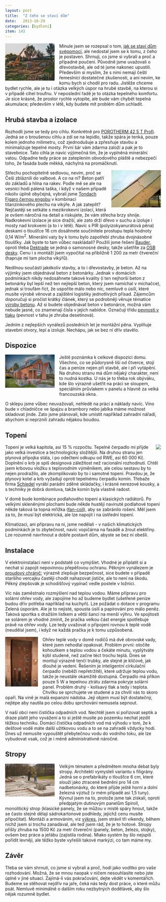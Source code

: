 ```yaml
---
layout: post
title:  "Z čeho se staví dům"
date:   2013-10-29
categories: [bydlení]
item: 143
---
```

<a href="/assets/2013-10-29/20131029-jeřáb.jpg"><img src="/assets/2013-10-29/20131029-jeřáb_thumb.jpg" align="left" style="margin: 0px 15px 15px 0px"></a>Minule jsem se rozepsal o tom, <a href="/item/141">jak se staví dům svépomocí</a>, ale nedostal jsem se k tomu, z čeho je postaven. Shrnuji, co jsme si vybrali a proč a případné poučení. Původně jsme uvažovali o dřevostavbě, ale od té jsme nakonec upustili. Především si myslím, že s nimi nemají čeští řemeslníci dostatečné zkušenosti, a ani nevím, ke komu bych si chodil pro radu. Jistěže chceme bydlet rychle, ale je tu i otázka velkých úspor na hrubé stavbě, na kterou si v případě cihel troufnu. V neposlední řadě je to otázka tepelného komfortu. Je sice krásné, že prostor rychle vytopíte, ale bude vám chybět tepelná akumulace; především v létě, kdy budete mít problém dům uchladit.
<!--more-->

Hrubá stavba a izolace
------

Rozhodli jsme se tedy pro cihlu. Konkrétně pro <a href="http://www.wienerberger.cz/porotherm-425-t-profi.html">POROTHERM 42,5 T Profi</a>. Jedná se o broušenou cihlu a zdí se na lepidlo, takže spára je tenká, pouze kolem jednoho milimetru, což zjednodušuje a zpřesňuje stavbu a minimalizuje tepelné mosty. První šár vám zdarma založí a pak je to stavebnice. Tato cihla je navíc výjimečná tím, že je vyplněná minerální vatou. Odpadne tedy práce se zateplením obvodového pláště a nebezpečí toho, že fasáda bude měkká, náchylná na promáčknutí. 

<a href="/assets/2013-10-29/20131029-izolace.jpg"><img src="/assets/2013-10-29/20131029-izolace_thumb.jpg" align="right" style="margin: 
0px 0px 15px 15px"></a>Střechu pochopitelně sedlovou, nevím, proč se Češi zbláznili do valbové. A co na ni? Beton patří do základů a hlína na 
rakev. Podle mě se ale na vesnici hodí pálená taška, i když v našem případě nikoliv úplně obyčejná, vybrali jsme <a href="http://www.tondach.cz/stresni-krytina/figaro-deluxe">Tondach Figaro černou engobu</a> v kombinaci titanzinkového plechu na vikýře. A jak zateplit? Nejčastěji se setkáte s mezikrokevní izolací, která je ovšem náročná na detail a riskujete, že vám střecha brzy shnije. Nadkrokevní izolace je sice dražší, ale zato drží dřevo v suchu a izoluje i mosty nad krokvemi (a to i v létě). Navíc s PIR (polyizokyanurátová pěna) deskami o tloušťce 16&nbsp;cm dosáhnete součinitele prostupu tepla hodnoty 0,14&nbsp;W/m<sup>2</sup>. Minerální vaty by k tomu bylo zapotřebí zhruba dvojnásobné tloušťky. Jak byste to tam vůbec naskládali? Použili jsme řešení <a href="http://www.bauder.cz/">Bauder</a>, oproti třeba <a href="http://dektrade.cz/produkty/?id=78">Dektrade</a> se jedná o samonosné desky, takže ušetříte za <a href="http://cs.wikipedia.org/wiki/OSB_deska">OSB desky</a>. Cenu i s montáží jsem vypočítal na přibližně 1&nbsp;200 za metr čtvereční (hapruje mi tam plocha vikýřů).

Nedílnou součástí jakékoliv stavby, a to i dřevostavby, je beton. Až na výjimky jsem objednával beton z betonárky. Jednak v domácích podmínkách nikdy nedosáhnete takové kvality (i ten nejhorší beton z betonárky byl lepší než ten nejlepší beton, který jsem namíchal v míchačce), jednak si troufám říct, že uspoříte málo nebo nic, nemluvě o úsilí, které musíte výrobě věnovat a zajištění logistiky jednotlivých přísad. Zájemcům doporučuji si pročíst krátký článek, který se podrobněji věnuje tématice <a href="http://www.mct.cz/PDF/V%C3%BDroba%20betonu.pdf">výroby betonu</a>. Až si budete objednávat beton v betonárce, možná vám nebude jasné, co znamenají čísla v jejich nabídce. Označují třídu <a href="http://www.ebeton.cz/pojmy/pevnost-betonu-v-tlaku">pevnosti v tlaku</a> (pevnost v tahu je zhruba desetinová).

Jedním z nejlepších vynálezů posledních let je montážní pěna. Vyplňuje stavební otvory, lepí a izoluje. Nechápu, jak se bez ní dřív stavělo.

Dispozice
------

<a href="/assets/2013-10-29/20131029-terasa.jpg"><img src="/assets/2013-10-29/20131029-terasa_thumb.jpg" align="left" style="margin: 0px 15px 
15px 0px"></a>Ještě poznámka k celkové dispozici domu. Všechno, co se půdorysně liší od čtverce, stojí čas a peníze nejen při stavbě, ale i při vytápění. Na druhou stranu má dům nějaký charakter, není to nudná kostka. U nás je to třeba rok obýváku, kde šlo výrazně ušetřit na práci se sloupem, speciálním průvlakem v panelu a hlavně za velká francouzská okna.

O sklepu jsme vůbec neuvažovali, nehledě na práci a náklady navíc. Víno bude v chladničce ve špajzu a brambory nebo jablka máme možnost skladovat jinde. Zato jsme plánovali, kde umístit například zahradní nářadí, abychom si neprznili zahradu nějakou boudou.

Topení
------

<a href="/assets/2013-10-29/20131029-komíny.jpg"><img src="/assets/2013-10-29/20131029-komíny_thumb.jpg" align="right" style="margin: 
0px 0px 15px 15px"></a>Topení je velká kapitola, asi 15&nbsp;% rozpočtu. Tepelné čerpadlo mi přijde jako velká investice a technologicky složitější. Na druhou stranu jen plynová přípojka stála, i po odečtení odkupu od RWE, asi 60&nbsp;000&nbsp;Kč. Doplnění o krb je spíš designová záležitost než racionální rozhodnutí. Chtěl jsem krbovou vložku s teplovodním výměníkem, ale celou sestavu by to nejen prodražilo, ale zkomplikovalo by to i samotné topení. Pravdou je, že plynový kotel a krb vyžadují oproti tepelnému čerpadlu komín. Třebaže firma <a href="http://www.schiedel.cz/">Schiedel</a> vyrábí parádní zděné skládačky, i krásné nerezové kousky, a s techniky je dobrá domluva, takže komín byla vlastně radost.

V domě bude kombinace podlahového topení a klasických radiátorů. Po velkými skleněnými plochami bude někde hustěji navinuté podlahové topení někde taková ta topná mřížka (<a href="http://cs.wikipedia.org/wiki/Fan-coil">fan-coil</a>), aby se zabránilo rošení. Měl jsem za to, že musí být elektrická, ale lze napojit i na ústřední topení.

Klimatizaci, ani přípravu na ni, jsme nedělali - v našich klimatických podmínkách je to zbytečnost, navíc vopičárna na fasádě a žrout elektřiny. Lze rozumně navrhnout a dobře postavit dům, abyste se bez ní obešli.

Instalace
------

V elektroinstalaci není v podstatě co vymýšlet. Vhodné je připlatit si a nechat si zapojit nepovinnou přepěťovou ochranu. Pěkným vynálezem je <a href="http://cs.wikipedia.org/wiki/Proudov%C3%BD_chr%C3%A1ni%C4%8D">proudový chránič</a>; výrazně zlepšuje bezpečnost, sice budete v případě staršího vercajku častěji chodit nahazovat jističe, ale to není na škodu. Pěkný zlepšovák je schodišťový vypínač vedle postele v ložnici.

Víc nás zaměstnalo rozmýšlení nad teplou vodou. Máme přípravu pro solární ohřev vody, ale zapojíme ho až budeme bydlet (ušetřené peníze budou dřív potřeba například na kuchyň). Lze požádat o dotace v programu Zelená úsporám. Ale je to nejisté, spousta úsilí a papírování pro málo peněz. Taková sportka s dražším lístkem a větší šancí na menší výhru. Ve spojitosti se solárem je vhodné zmínit, že pračka velkou část energie spotřebuje právě na ohřev vody. Lze tedy uvažovat o připojení rovnou k teplé vodě (neudělal jsem), i když ne každá pračka je k tomu uzpůsobená.

<a href="/assets/2013-10-29/20131029-voda.jpg"><img src="/assets/2013-10-29/20131029-voda_thumb.jpg" align="left" style="margin: 0px 15px 
15px 0px"></a>Ohřev teplé vody v domě rodičů má dvě obrovské vady, které jsem nehodlal opakovat. Problém první: otočíte kohoutkem s teplou vodou a čekáte minutu, vyplýtváte kýbl studené, než začne téct trochu teplá. Dnes se montují výrazně tenčí trubky, ale stejně je klíčové, jak dlouhé je vedení. Řešením je inteligentní cirkulační čerpadlo (neběží nepřetržitě), které udržuje teplou vodu, takže je neustále okamžitě dostupná. Čerpadlo má příkon pouze 5&nbsp;W a tepelnou ztrátu zdarma pokryje solární panel. Problém druhý - kolísavý tlak a tedy i teplota. Chvilku se sprchujete ve studené a za chvíli vás to skoro opaří. Na vině je malá expanzní nádoba. Její objem musí být dostatečný, nejlépe aby nautila po celou dobu sprchování nemusela sepnout.

V naší obci není čistička odpadních vod. Nechtěl jsem si pořizovat septik a draze platit jeho vyvážení a to si ještě musíte po pozemku nechat jezdit těžkou techniku. Domácí čistička odpadních vod má výhodu v tom, že k dešťové vodě máte další užitkovou vodu a to se na zahradě vždycky hodí. Dnes už nemusíte vypouštět přebytečnou vodu do vodního toku, ale lze vybudovat vsak, což je i méně administrativně náročné.

Stropy
------

<a href="/assets/2013-10-29/20131029-stropy.jpg"><img src="/assets/2013-10-29/20131029-stropy_thumb.jpg" align="left" style="margin: 0px 15px 
15px 0px"></a>Velkým tématem a předmětem mnoha debat byly stropy. Architekti vymysleli variantu s filigrány. Jedná se o prefabrikáty o tloušťce 6&nbsp;cm, které slouží jako ztracené bednění pro 14&nbsp;cm nadbetonávky, do které přijde ještě horní a dolní železná výztuž (v mém případě asi 1,5&nbsp;tuny). Kývnul jsem na to, protože jsme tak získali, oproti předpjatým dutinovým panelům Spiroll, monolitický strop (klasické panely, že se můžou v místě spáry hnout, takže se často stejně dělají sádrokartonové podhledy, jejichž cenu musíte připočítat). Montáží a armováním, viz <a href="https://www.dropbox.com/s/aju2m3tsrokmpc6/filigr%C3%A1n.pdf">výkres</a>, jsem strávil tři víkendy, během nichž jsem si trochu zanadával, ale teď jsem rád, že je to hotové. Stropy přišly zhruba na 1500 Kč za metr čtvereční (panely, beton, železo, stojky), ovšem bez práce a jeřábu (zajistila rodina). Miako systém by šlo nejspíš pořídit levněji, ale těžko byste vyřešili takové markýzi, co tam máme my.

Závěr
------

Třeba se vám shrnutí, co jsme si vybrali a proč, hodí jako vodítko pro vaše rozhodování. Možná, že se mnou naopak v ničem nesouhlasíte nebo jste úplně v jiné situaci. Zajímá-li vás pokračování, dejte vědět v komentářích. Budeme se stěhovat nejdřív na jaře, čeká nás tedy dost práce, o které můžu psát. Nemluvě minimálně o dalším roku nezbytných dodělávek, aby šlo nějak rozumně bydlet.